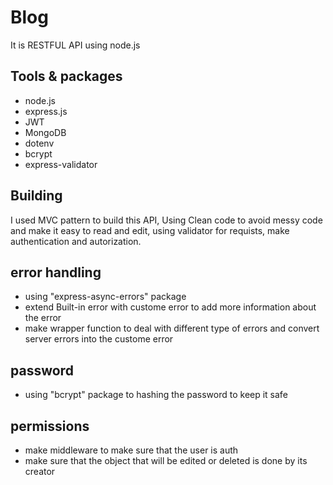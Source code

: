 # Blog

It is RESTFUL API using node.js 


## Tools & packages
   - node.js
   - express.js
   - JWT
   - MongoDB
   - dotenv
   - bcrypt
   - express-validator


## Building
I used MVC pattern to build this API,
Using Clean code to avoid messy code and make it easy to read and edit, using validator for requists, make authentication and autorization.

## error handling
   - using "express-async-errors" package
   - extend Built-in error with custome error to add more information about the error
   - make wrapper function to deal with different type of errors and convert server errors into the custome error

## password
   - using "bcrypt" package to hashing the password to keep it safe

## permissions
   - make middleware to make sure that the user is auth
   - make sure that the object that will be edited or deleted is done by its creator

   



